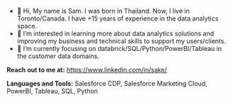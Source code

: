 - 👋 Hi, My name is Sam. I was born in Thailand. Now, I live in Toronto/Canada. I have +15 years of experience in the data analytics space. 
- 👀 I’m interested in learning more about data analytics solutions and improving my business and technical skills to support my users/clients. 
- 🌱 I’m currently focusing on databrick/SQL/Python/PowerBI/Tableau in the customer data domains.  

**Reach out to me at:** 
https://www.linkedin.com/in/sake/

**Languages and Tools:**
Salesforce CDP, Salesforce Marketing Cloud, PowerBI, Tableau, SQL, Python

<!---
Supasakd/Supasakd is a ✨ special ✨ repository because its `README.md` (this file) appears on your GitHub profile.
You can click the Preview link to take a look at your changes.
--->
